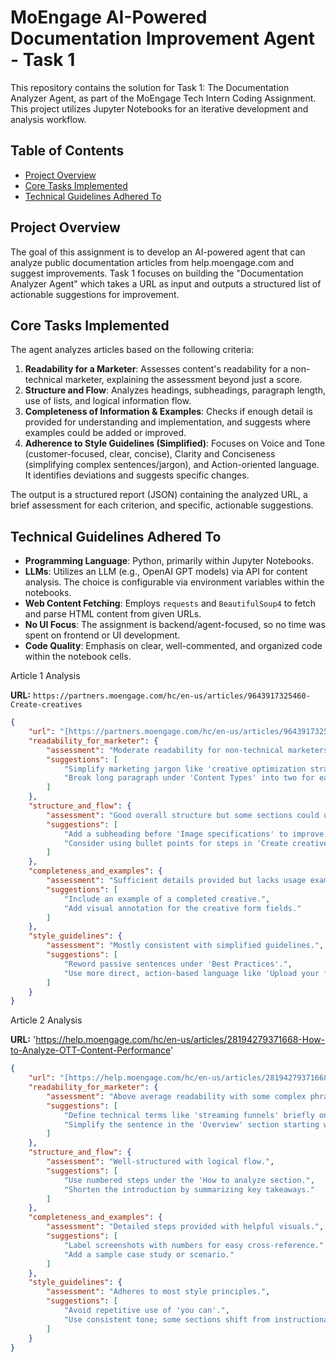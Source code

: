 # MoEngage AI-Powered Documentation Improvement Agent - Task 1

This repository contains the solution for Task 1: The Documentation Analyzer Agent, as part of the MoEngage Tech Intern Coding Assignment. This project utilizes Jupyter Notebooks for an iterative development and analysis workflow.

## Table of Contents

- [Project Overview](#project-overview)
- [Core Tasks Implemented](#core-tasks-implemented)
- [Technical Guidelines Adhered To](#technical-guidelines-adhered-to)


## Project Overview

The goal of this assignment is to develop an AI-powered agent that can analyze public documentation articles from help.moengage.com and suggest improvements. Task 1 focuses on building the "Documentation Analyzer Agent" which takes a URL as input and outputs a structured list of actionable suggestions for improvement.

## Core Tasks Implemented

The agent analyzes articles based on the following criteria:

1.  **Readability for a Marketer**: Assesses content's readability for a non-technical marketer, explaining the assessment beyond just a score.
2.  **Structure and Flow**: Analyzes headings, subheadings, paragraph length, use of lists, and logical information flow.
3.  **Completeness of Information & Examples**: Checks if enough detail is provided for understanding and implementation, and suggests where examples could be added or improved.
4.  **Adherence to Style Guidelines (Simplified)**: Focuses on Voice and Tone (customer-focused, clear, concise), Clarity and Conciseness (simplifying complex sentences/jargon), and Action-oriented language. It identifies deviations and suggests specific changes.

The output is a structured report (JSON) containing the analyzed URL, a brief assessment for each criterion, and specific, actionable suggestions.

## Technical Guidelines Adhered To

* **Programming Language**: Python, primarily within Jupyter Notebooks.
* **LLMs**: Utilizes an LLM (e.g., OpenAI GPT models) via API for content analysis. The choice is configurable via environment variables within the notebooks.
* **Web Content Fetching**: Employs `requests` and `BeautifulSoup4` to fetch and parse HTML content from given URLs.
* **No UI Focus**: The assignment is backend/agent-focused, so no time was spent on frontend or UI development.
* **Code Quality**: Emphasis on clear, well-commented, and organized code within the notebook cells.



Article 1 Analysis

**URL:** `https://partners.moengage.com/hc/en-us/articles/9643917325460-Create-creatives`

```json
{
    "url": "[https://partners.moengage.com/hc/en-us/articles/9643917325460-Create-creatives](https://partners.moengage.com/hc/en-us/articles/9643917325460-Create-creatives)",
    "readability_for_marketer": {
        "assessment": "Moderate readability for non-technical marketers.",
        "suggestions": [
            "Simplify marketing jargon like 'creative optimization strategies' in paragraph 2.",
            "Break long paragraph under 'Content Types' into two for easier consumption."
        ]
    },
    "structure_and_flow": {
        "assessment": "Good overall structure but some sections could use subheadings.",
        "suggestions": [
            "Add a subheading before 'Image specifications' to improve skimmability.",
            "Consider using bullet points for steps in 'Create creatives'."
        ]
    },
    "completeness_and_examples": {
        "assessment": "Sufficient details provided but lacks usage examples.",
        "suggestions": [
            "Include an example of a completed creative.",
            "Add visual annotation for the creative form fields."
        ]
    },
    "style_guidelines": {
        "assessment": "Mostly consistent with simplified guidelines.",
        "suggestions": [
            "Reword passive sentences under 'Best Practices'.",
            "Use more direct, action-based language like 'Upload your file' instead of 'Files can be uploaded'."
        ]
    }
}

```
Article 2 Analysis

**URL:** 'https://help.moengage.com/hc/en-us/articles/28194279371668-How-to-Analyze-OTT-Content-Performance'

```json
{
    "url": "[https://help.moengage.com/hc/en-us/articles/28194279371668-How-to-Analyze-OTT-Content-Performance](https://help.moengage.com/hc/en-us/articles/28194279371668-How-to-Analyze-OTT-Content-Performance)",
    "readability_for_marketer": {
        "assessment": "Above average readability with some complex phrases.",
        "suggestions": [
            "Define technical terms like 'streaming funnels' briefly on first use.",
            "Simplify the sentence in the 'Overview' section starting with 'OTT analytics enables...'"
        ]
    },
    "structure_and_flow": {
        "assessment": "Well-structured with logical flow.",
        "suggestions": [
            "Use numbered steps under the 'How to analyze section.",
            "Shorten the introduction by summarizing key takeaways."
        ]
    },
    "completeness_and_examples": {
        "assessment": "Detailed steps provided with helpful visuals.",
        "suggestions": [
            "Label screenshots with numbers for easy cross-reference.",
            "Add a sample case study or scenario."
        ]
    },
    "style_guidelines": {
        "assessment": "Adheres to most style principles.",
        "suggestions": [
            "Avoid repetitive use of 'you can'.",
            "Use consistent tone; some sections shift from instructional to descriptive."
        ]
    }
}

